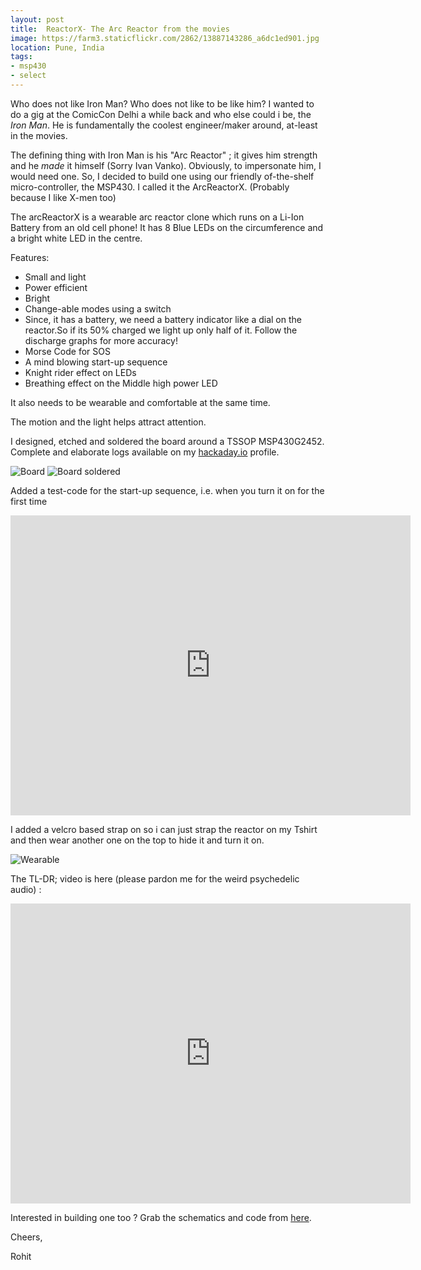 ```yaml
---
layout: post
title: 	ReactorX- The Arc Reactor from the movies
image: https://farm3.staticflickr.com/2862/13887143286_a6dc1ed901.jpg
location: Pune, India
tags:
- msp430
- select 
---
```


Who does not like Iron Man? Who does not like to be like him? I wanted to do a gig at the ComicCon Delhi a while back and who else could i be, the *Iron Man*. He is fundamentally the coolest engineer/maker around, at-least in the movies.

The defining thing with Iron Man is his "Arc Reactor" ; it gives him strength and he *made* it himself (Sorry Ivan Vanko). Obviously, to impersonate him, I would need one. So, I decided to build one using our friendly of-the-shelf micro-controller, the MSP430. I called it the ArcReactorX. (Probably because I like X-men too)

The arcReactorX is a wearable arc reactor clone which runs on a Li-Ion Battery from an old cell phone! It has 8 Blue LEDs on the circumference and a bright white LED in the centre.

Features:

- Small and light
- Power efficient
- Bright
- Change-able modes using a switch
- Since, it has a battery, we need a battery indicator like a dial on the reactor.So if its 50% charged we light up only half of it. Follow the discharge graphs for more accuracy!
- Morse Code for SOS
- A mind blowing start-up sequence
- Knight rider effect on LEDs
- Breathing effect on the Middle high power LED   

It also needs to be wearable and comfortable at the same time.

The motion and the light helps attract attention.

I designed, etched and soldered the board around a TSSOP MSP430G2452. Complete and elaborate logs available on my [hackaday.io](https://hackaday.io/rohit) profile.

![Board](https://cdn.hackaday.io/images/3053731397417432067.jpg)
![Board soldered](https://cdn.hackaday.io/images/6659031397312403141.jpg)

Added a test-code for the start-up sequence, i.e. when you turn it on for the first time

<iframe width="640" height="480" src="https://www.youtube.com/embed/HKzWJtDY-tM" frameborder="0" allowfullscreen></iframe>

I added a velcro based strap on so i can just strap the reactor on my Tshirt and then wear another one on the top to hide it and turn it on.

![Wearable](https://farm3.staticflickr.com/2862/13887143286_a6dc1ed901.jpg)

The TL-DR; video is here (please pardon me for the weird psychedelic audio) :

<iframe width="640" height="480" src="https://www.youtube.com/embed/NbuMJwMDaMo" frameborder="0" allowfullscreen></iframe>

Interested in building one too ? Grab the schematics and code from [here](https://github.com/IndianTinker/ArcReactorX). 

Cheers,

Rohit







 

